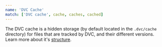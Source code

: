 ```yaml
---
name: 'DVC Cache'
match: ['DVC cache', cache, caches, cached]
---
```


The DVC cache is a hidden storage (by default located in the `.dvc/cache`
directory) for files that are tracked by DVC, and their different versions.
Learn more about it's
[structure](/doc/user-guide/dvc-files-and-directories#structure-of-the-cache-directory).
